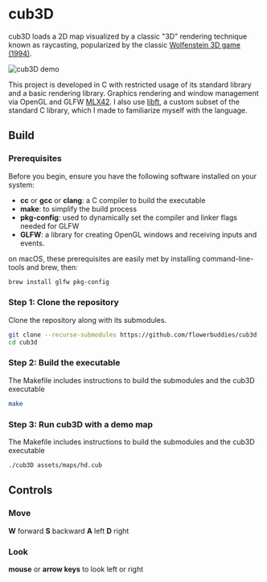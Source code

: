 # cub3D

cub3D loads a 2D map visualized by a classic "3D" rendering technique known as raycasting, popularized by the classic [Wolfenstein 3D game (1994)](https://store.steampowered.com/app/2270/Wolfenstein_3D/).

![cub3D demo](assets/cub3D_demo_720.gif)

This project is developed in C with restricted usage of its standard library and a basic rendering library. Graphics rendering and window management via OpenGL and GLFW [MLX42](https://github.com/codam-coding-college/MLX42). I also use [libft](https://github.com/Markfelixm/42-Libft), a custom subset of the standard C library, which I made to familiarize myself with the language.

## Build

### Prerequisites

Before you begin, ensure you have the following software installed on your system:

- **cc** or **gcc** or **clang**: a C compiler to build the executable
- **make**: to simplify the build process
- **pkg-config**: used to dynamically set the compiler and linker flags needed for GLFW
- **GLFW**: a library for creating OpenGL windows and receiving inputs and events.

on macOS, these prerequisites are easily met by installing command-line-tools and brew, then:

```bash
brew install glfw pkg-config
```

### Step 1: Clone the repository

Clone the repository along with its submodules.

```bash
git clone --recurse-submodules https://github.com/flowerbuddies/cub3d
cd cub3d
```

### Step 2: Build the executable

The Makefile includes instructions to build the submodules and the cub3D executable

```bash
make
```

### Step 3: Run cub3D with a demo map

The Makefile includes instructions to build the submodules and the cub3D executable

```bash
./cub3D assets/maps/hd.cub
```

## Controls

### Move

**W** forward
**S** backward
**A** left
**D** right

### Look

**mouse** or **arrow keys** to look left or right
